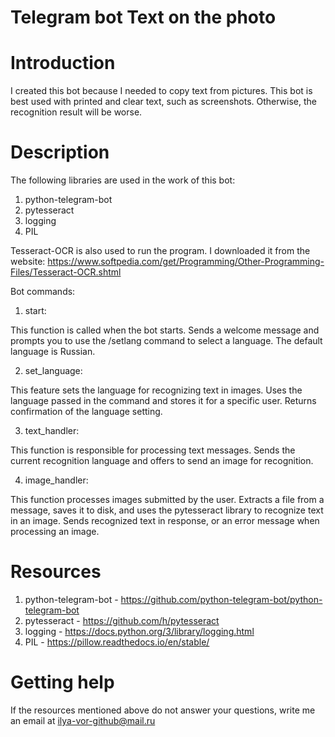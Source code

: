 # Telegram bot Text on the photo

# Introduction
I created this bot because I needed to copy text from pictures.
This bot is best used with printed and clear text, such as screenshots.
Otherwise, the recognition result will be worse.

# Description
The following libraries are used in the work of this bot:
1. python-telegram-bot
2. pytesseract
3. logging
4. PIL

Tesseract-OCR is also used to run the program.
I downloaded it from the website:
https://www.softpedia.com/get/Programming/Other-Programming-Files/Tesseract-OCR.shtml

Bot commands: 

1. start:

This function is called when the bot starts.
Sends a welcome message and prompts you to use the /setlang command to select a language. The default language is Russian.

2. set_language:

This feature sets the language for recognizing text in images.
Uses the language passed in the command and stores it for a specific user.
Returns confirmation of the language setting.

3. text_handler:

This function is responsible for processing text messages.
Sends the current recognition language and offers to send an image for recognition.

4. image_handler:

This function processes images submitted by the user.
Extracts a file from a message, saves it to disk, and uses the pytesseract library to recognize text in an image.
Sends recognized text in response, or an error message when processing an image.

# Resources
1. python-telegram-bot - https://github.com/python-telegram-bot/python-telegram-bot
2. pytesseract - https://github.com/h/pytesseract
3. logging - https://docs.python.org/3/library/logging.html
4. PIL - https://pillow.readthedocs.io/en/stable/

# Getting help
If the resources mentioned above do not answer your questions, write me an email at ilya-vor-github@mail.ru
